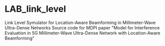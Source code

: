 # LAB_link_level
Link Level Symulator for Location-Aware Beamforming in Millimeter-Wave Ultra-Dense Networks
Source code for MDPI paper "Model for Interference Evaluation in 5G Millimeter-Wave Ultra-Dense Network with Location-Aware Beamforming"
